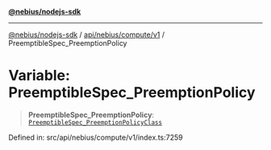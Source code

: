 [**@nebius/nodejs-sdk**](../../../../../README.md)

***

[@nebius/nodejs-sdk](../../../../../README.md) / [api/nebius/compute/v1](../README.md) / PreemptibleSpec\_PreemptionPolicy

# Variable: PreemptibleSpec\_PreemptionPolicy

> **PreemptibleSpec\_PreemptionPolicy**: [`PreemptibleSpec_PreemptionPolicyClass`](../type-aliases/PreemptibleSpec_PreemptionPolicyClass.md)

Defined in: src/api/nebius/compute/v1/index.ts:7259
